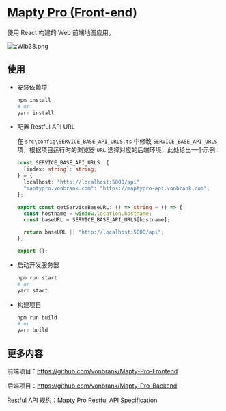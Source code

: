 # [Mapty Pro (Front-end)](https://github.com/vonbrank/Mapty-Pro-Frontend) 

使用 React 构建的 Web 前端地图应用。

![zWIb38.png](https://s1.ax1x.com/2022/12/10/zWIb38.png)

## 使用

+ 安装依赖项

  ```bash
  npm install
  # or 
  yarn install
  ```

+ 配置 Restful API URL

  在 `src\config\SERVICE_BASE_API_URLS.ts` 中修改 `SERVICE_BASE_API_URLS` 项，根据项目运行时的浏览器 `URL` 选择对应的后端环境，此处给出一个示例：

  ```typescript
  const SERVICE_BASE_API_URLS: {
    [index: string]: string;
  } = {
    localhost: "http://localhost:5000/api",
    "maptypro.vonbrank.com": "https://maptypro-api.vonbrank.com",
  };
  
  export const getServiceBaseURL: () => string = () => {
    const hostname = window.location.hostname;
    const baseURL = SERVICE_BASE_API_URLS[hostname];
  
    return baseURL || "http://localhost:5000/api";
  };
  
  export {};
  ```

+ 启动开发服务器

  ```bash
  npm run start
  # or 
  yarn start
  ```

+ 构建项目

  ```bash
  npm run build
  # or 
  yarn build
  ```

## 更多内容

前端项目：https://github.com/vonbrank/Mapty-Pro-Frontend

后端项目：https://github.com/vonbrank/Mapty-Pro-Backend

Restful API 规约：[Mapty Pro Restful API Specification](https://github.com/vonbrank/Mapty-Pro/blob/main/docs/Restful-API-Specification.md)